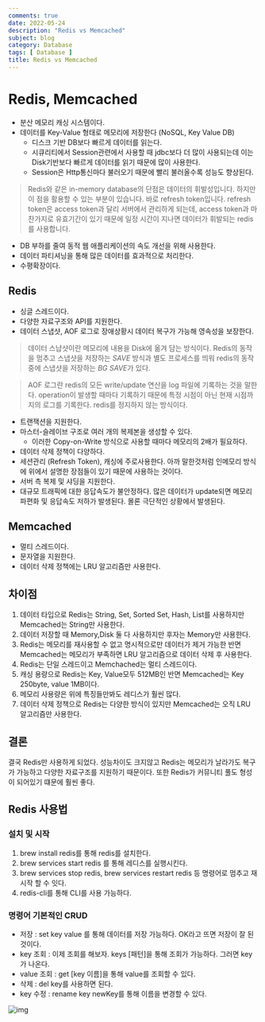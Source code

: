 ```yaml
---
comments: true
date: 2022-05-24
description: "Redis vs Memcached"
subject: blog
category: Database
tags: [ Database ]
title: Redis vs Memcached
---
```

# Redis, Memcached
- 분산 메모리 캐싱 시스템이다.
- 데이터를 Key-Value 형태로 메모리에 저장한다 (NoSQL, Key Value DB)
  - 디스크 기반 DB보다 빠르게 데이터를 읽는다.
  - 시큐리티에서 Session관련에서 사용할 때 jdbc보다 더 많이 사용되는데 이는 Disk기반보다 빠르게 데이터를 읽기 때문에 많이 사용한다.
  - Session은 Http통신마다 불러오기 때문에 빨리 불러올수록 성능도 향상된다.
> Redis와 같은 in-memory database의 단점은 데이터의 휘발성입니다. 하지만 이 점을 활용할 수 있는 부분이 있습니다. 바로 refresh token입니다. refresh token은 access token과 달리 서버에서 관리하게 되는데, access token과 마찬가지로 유효기간이 있기 때문에 일정 시간이 지나면 데이터가 휘발되는 redis를 사용합니다.
- DB 부하를 줄여 동적 웹 애플리케이션의 속도 개선을 위해 사용한다.
- 데이터 파티셔닝을 통해 많은 데이터를 효과적으로 처리한다.
- 수평확장이다.

## Redis
- 싱글 스레드이다.
- 다양한 자료구조와 API를 지원한다.
- 데이터 스냅샷, AOF 로그로 장애상황시 데이터 복구가 가능해 영속성을 보장한다.
> 데이터 스냡샷이란 메모리에 내용을 Disk에 옮겨 담는 방식이다. Redis의 동작을 멈추고 스냅샷을 저장하는 *SAVE* 방식과 별도 프로세스를 띄워 redis의 동작 중에 스냅샷을 저장하는 *BG SAVE*가 있다.

>AOF 로그란 redis의 모든 write/update 연산을 log 파일에 기록하는 것을 말한다. operation이 발생할 때마다 기록하기 때문에 특정 시점이 아닌 현재 시점까지의 로그를 기록한다. redis를 정지하지 않는 방식이다.
- 트랜잭션을 지원한다.
- 마스터-슬레이브 구조로 여러 개의 복제본을 생성할 수 있다.
  - 이러한 Copy-on-Write 방식으로 사용할 때마다 메모리의 2배가 필요하다.
- 데이터 삭제 정책이 다양하다.
- 세션관리 (Refresh Token), 캐싱에 주로사용한다. 아까 말한것처럼 인메모리 방식에 위에서 설명한 장점들이 있기 때문에 사용하는 것이다.
- 서버 측 복제 및 샤딩을 지원한다.
- 대규모 트래픽에 대한 응답속도가 불안정하다. 많은 데이터가 update되면 메모리 파편화 및 응답속도 저하가 발생된다. 몰론 극단적인 상황에서 발생된다.

## Memcached
- 멀티 스레드이다.
- 문자열을 지원한다.
- 데이터 삭제 정책에는 LRU 알고리즘만 사용한다.

## 차이점
1. 데이터 타입으로 Redis는 String, Set, Sorted Set, Hash, List를 사용하지만 Memcached는 String만 사용한다.
2. 데이터 저장할 때 Memory,Disk 둘 다 사용하지만 후자는 Memory만 사용한다.
3. Redis는 메모리를 재사용할 수 없고 명시적으로만 데이터가 제거 가능한 반면 Memcached는 메모리가 부족하면 LRU 알고리즘으로 데이터 삭제 후 사용한다.
4. Redis는 단일 스레드이고 Memchached는 멀티 스레드이다.
5. 캐싱 용량으로 Redis는 Key, Value모두 512MB인 반면 Memcached는 Key 250byte, value 1MB이다.
6. 메모리 사용량은 위에 특징들만봐도 레디스가 훨씬 많다.
7. 데이터 삭제 정책으로 Redis는 다양한 방식이 있지만 Memcached는 오직 LRU 알고리즘만 사용한다.

## 결론
결국 Redis만 사용하게 되었다. 성능차이도 크지않고 Redis는 메모리가 날라가도 복구가 가능하고 다양한 자료구조를 지원하기 때문이다. 또한 Redis가 커뮤니티 풀도 형성이 되어있기 떄문에 훨씬 좋다.

## Redis 사용법
### 설치 및 시작
1. brew install redis를 통해 redis를 설치한다.
2. brew services start redis 를 통해 레디스를 실행시킨다. 
3. brew services stop redis, brew services restart redis 등 명령어로 멈추고 재시작 할 수 잇다.
4. redis-cli를 통해 CLI를 사용 가능하다.

### 명령어 기본적인 CRUD
- 저장 : set key value 를 통해 데이터를 저장 가능하다. OK라고 뜨면 저장이 잘 된것이다.
- key 조회 : 이제 조회를 해보자. keys [패턴]을 통해 조회가 가능하다. 그러면 key가 나온다.
- value 조회 : get [key 이름]을 통해 value를 조회할 수 있다.
- 삭제 : del key를 사용하면 된다.
- key 수정 : rename key newKey를 통해 이름을 변경할 수 있다.

![img](https://drive.google.com/file/d/1G81ExPMiLPMINdL3TVpFcX8ILaDRuvnL/view?usp=sharing)

